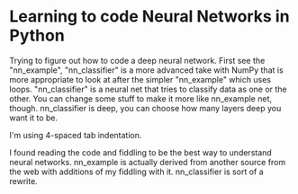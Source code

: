 # Learning to code Neural Networks in Python

Trying to figure out how to code a deep neural network. First see the "nn_example", "nn_classifier" is a more advanced take with NumPy that is more appropriate to look at after the simpler "nn_example" which uses loops. "nn_classifier" is a neural net that tries to classify data as one or the other. You can change some stuff to make it more like nn_example net, though. nn_classifier is deep, you can choose how many layers deep you want it to be.

I'm using 4-spaced tab indentation.

I found reading the code and fiddling to be the best way to understand neural networks. nn_example is actually derived from another source from the web with additions of my fiddling with it. nn_classifier is sort of a rewrite.
